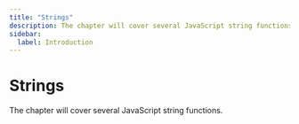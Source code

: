 ```yaml
---
title: "Strings"
description: The chapter will cover several JavaScript string functions
sidebar:
  label: Introduction
---
```


# Strings

The chapter will cover several JavaScript string functions.
